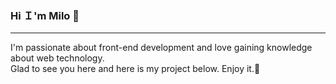 ### Hi Ｉ'm Milo 👋
***
I'm passionate about front-end development and love gaining knowledge about web technology.  
Glad to see you here and here is my project below. Enjoy it.🎉
